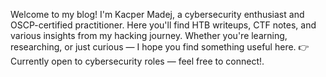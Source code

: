 Welcome to my blog!
I'm Kacper Madej, a cybersecurity enthusiast and OSCP-certified practitioner.
Here you'll find HTB writeups, CTF notes, and various insights from my hacking journey.
Whether you're learning, researching, or just curious — I hope you find something useful here.
👉 Currently open to cybersecurity roles — feel free to connect!.
